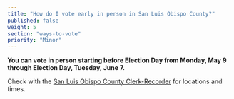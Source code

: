 ```yaml
---
title: "How do I vote early in person in San Luis Obispo County?"
published: false
weight: 5
section: "ways-to-vote"
priority: "Minor"
---
```


**You can vote in person starting before Election Day from Monday, May 9 through Election Day, Tuesday, June 7.**  

Check with the [San Luis Obispo County Clerk-Recorder](http://www.slocounty.ca.gov/clerk/ContactUs.htm) for locations and times.  
